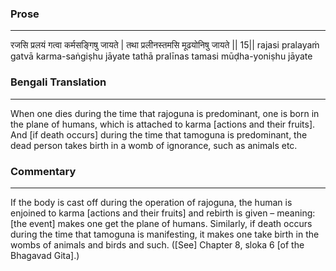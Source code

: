 ### Prose 
 --- 
रजसि प्रलयं गत्वा कर्मसङ्गिषु जायते |
तथा प्रलीनस्तमसि मूढयोनिषु जायते || 15||
rajasi pralayaṁ gatvā karma-saṅgiṣhu jāyate
tathā pralīnas tamasi mūḍha-yoniṣhu jāyate

### Bengali Translation 
 --- 
When one dies during the time that rajoguna is predominant, one is born in the plane of humans, which is attached to karma [actions and their fruits]. And [if death occurs] during the time that tamoguna is predominant, the dead person takes birth in a womb of ignorance, such as animals etc.

### Commentary 
 --- 
If the body is cast off during the operation of rajoguna, the human is enjoined to karma [actions and their fruits] and rebirth is given – meaning: [the event] makes one get the plane of humans. Similarly, if death occurs during the time that tamoguna is manifesting, it makes one take birth in the wombs of animals and birds and such. ([See] Chapter 8, sloka 6 [of the Bhagavad Gita].)